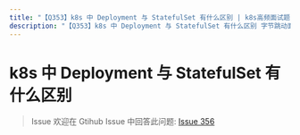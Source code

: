 ```yaml
---
title: "【Q353】k8s 中 Deployment 与 StatefulSet 有什么区别 | k8s高频面试题"
description: "【Q353】k8s 中 Deployment 与 StatefulSet 有什么区别 字节跳动面试题、阿里腾讯面试题、美团小米面试题。"
---
```


# k8s 中 Deployment 与 StatefulSet 有什么区别

> Issue
> 欢迎在 Gtihub Issue 中回答此问题: [Issue 356](https://github.com/shfshanyue/Daily-Question/issues/356)
